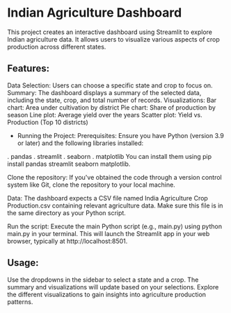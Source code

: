 # Indian Agriculture Dashboard
This project creates an interactive dashboard using Streamlit to explore Indian agriculture data. It allows users to visualize various aspects of crop production across different states.

## Features:
Data Selection: Users can choose a specific state and crop to focus on.
Summary: The dashboard displays a summary of the selected data, including the state, crop, and total number of records.
Visualizations:
Bar chart: Area under cultivation by district
Pie chart: Share of production by season
Line plot: Average yield over the years
Scatter plot: Yield vs. Production (Top 10 districts)
- Running the Project:
Prerequisites: Ensure you have Python (version 3.9 or later) and the following libraries installed:

. pandas
. streamlit
. seaborn
. matplotlib
You can install them using pip install pandas streamlit seaborn matplotlib.

Clone the repository: If you've obtained the code through a version control system like Git, clone the repository to your local machine.

Data: The dashboard expects a CSV file named India Agriculture Crop Production.csv containing relevant agriculture data. Make sure this file is in the same directory as your Python script.

Run the script: Execute the main Python script (e.g., main.py) using python main.py in your terminal. This will launch the Streamlit app in your web browser, typically at http://localhost:8501.

## Usage:
Use the dropdowns in the sidebar to select a state and a crop.
The summary and visualizations will update based on your selections.
Explore the different visualizations to gain insights into agriculture production patterns.